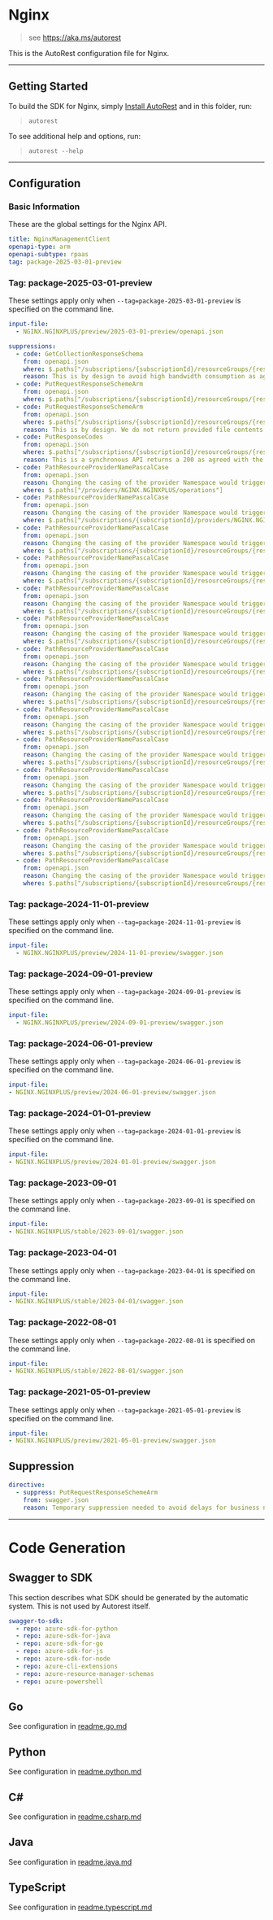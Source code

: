 # Nginx

> see https://aka.ms/autorest

This is the AutoRest configuration file for Nginx.



---
## Getting Started
To build the SDK for Nginx, simply [Install AutoRest](https://aka.ms/autorest/install) and in this folder, run:

> `autorest`

To see additional help and options, run:

> `autorest --help`
---

## Configuration



### Basic Information
These are the global settings for the Nginx API.

``` yaml
title: NginxManagementClient
openapi-type: arm
openapi-subtype: rpaas
tag: package-2025-03-01-preview
```

### Tag: package-2025-03-01-preview

These settings apply only when `--tag=package-2025-03-01-preview` is specified on the command line.

```yaml $(tag) == 'package-2025-03-01-preview'
input-file:
  - NGINX.NGINXPLUS/preview/2025-03-01-preview/openapi.json

suppressions:
  - code: GetCollectionResponseSchema
    from: openapi.json
    where: $.paths["/subscriptions/{subscriptionId}/resourceGroups/{resourceGroupName}/providers/NGINX.NGINXPLUS/nginxDeployments/{nginxDeploymentName}/wafPolicies"]
    reason: This is by design to avoid high bandwidth consumption as agreed with the partner
  - code: PutRequestResponseSchemeArm
    from: openapi.json
    where: $.paths["/subscriptions/{subscriptionId}/resourceGroups/{resourceGroupName}/providers/NGINX.NGINXPLUS/nginxDeployments/{nginxDeploymentName}/apiKeys/{apiKeyName}"].put
  - code: PutRequestResponseSchemeArm
    from: openapi.json
    where: $.paths["/subscriptions/{subscriptionId}/resourceGroups/{resourceGroupName}/providers/NGINX.NGINXPLUS/nginxDeployments/{nginxDeploymentName}/configurations/{configurationName}"].put
    reason: This is by design. We do not return provided file contents in the response. 
  - code: PutResponseCodes
    from: openapi.json
    where: $.paths["/subscriptions/{subscriptionId}/resourceGroups/{resourceGroupName}/providers/NGINX.NGINXPLUS/nginxDeployments/{nginxDeploymentName}/apiKeys/{apiKeyName}"]
    reason: This is a synchronous API returns a 200 as agreed with the partner. 
  - code: PathResourceProviderNamePascalCase
    from: openapi.json
    reason: Changing the casing of the provider Namespace would trigger rules needing us to rewrite all our previous versions
    where: $.paths["/providers/NGINX.NGINXPLUS/operations"]
  - code: PathResourceProviderNamePascalCase
    from: openapi.json
    reason: Changing the casing of the provider Namespace would trigger rules needing us to rewrite all our previous versions
    where: $.paths["/subscriptions/{subscriptionId}/providers/NGINX.NGINXPLUS/nginxDeployments"]
  - code: PathResourceProviderNamePascalCase
    from: openapi.json
    reason: Changing the casing of the provider Namespace would trigger rules needing us to rewrite all our previous versions
    where: $.paths["/subscriptions/{subscriptionId}/resourceGroups/{resourceGroupName}/providers/NGINX.NGINXPLUS/nginxDeployments"]
  - code: PathResourceProviderNamePascalCase
    from: openapi.json
    reason: Changing the casing of the provider Namespace would trigger rules needing us to rewrite all our previous versions
    where: $.paths["/subscriptions/{subscriptionId}/resourceGroups/{resourceGroupName}/providers/NGINX.NGINXPLUS/nginxDeployments/{nginxDeploymentName}"]
  - code: PathResourceProviderNamePascalCase
    from: openapi.json
    reason: Changing the casing of the provider Namespace would trigger rules needing us to rewrite all our previous versions
    where: $.paths["/subscriptions/{subscriptionId}/resourceGroups/{resourceGroupName}/providers/NGINX.NGINXPLUS/nginxDeployments/{nginxDeploymentName}/apiKeys"]
  - code: PathResourceProviderNamePascalCase
    from: openapi.json
    reason: Changing the casing of the provider Namespace would trigger rules needing us to rewrite all our previous versions
    where: $.paths["/subscriptions/{subscriptionId}/resourceGroups/{resourceGroupName}/providers/NGINX.NGINXPLUS/nginxDeployments/{nginxDeploymentName}/apiKeys/{apiKeyName}"]
  - code: PathResourceProviderNamePascalCase
    from: openapi.json
    reason: Changing the casing of the provider Namespace would trigger rules needing us to rewrite all our previous versions
    where: $.paths["/subscriptions/{subscriptionId}/resourceGroups/{resourceGroupName}/providers/NGINX.NGINXPLUS/nginxDeployments/{nginxDeploymentName}/certificates"]
  - code: PathResourceProviderNamePascalCase
    from: openapi.json
    reason: Changing the casing of the provider Namespace would trigger rules needing us to rewrite all our previous versions
    where: $.paths["/subscriptions/{subscriptionId}/resourceGroups/{resourceGroupName}/providers/NGINX.NGINXPLUS/nginxDeployments/{nginxDeploymentName}/certificates/{certificateName}"]
  - code: PathResourceProviderNamePascalCase
    from: openapi.json
    reason: Changing the casing of the provider Namespace would trigger rules needing us to rewrite all our previous versions
    where: $.paths["/subscriptions/{subscriptionId}/resourceGroups/{resourceGroupName}/providers/NGINX.NGINXPLUS/nginxDeployments/{nginxDeploymentName}/configurations"]
  - code: PathResourceProviderNamePascalCase
    from: openapi.json
    reason: Changing the casing of the provider Namespace would trigger rules needing us to rewrite all our previous versions
    where: $.paths["/subscriptions/{subscriptionId}/resourceGroups/{resourceGroupName}/providers/NGINX.NGINXPLUS/nginxDeployments/{nginxDeploymentName}/configurations/{configurationName}"]
  - code: PathResourceProviderNamePascalCase
    from: openapi.json
    reason: Changing the casing of the provider Namespace would trigger rules needing us to rewrite all our previous versions
    where: $.paths["/subscriptions/{subscriptionId}/resourceGroups/{resourceGroupName}/providers/NGINX.NGINXPLUS/nginxDeployments/{nginxDeploymentName}/configurations/{configurationName}/analyze"]
  - code: PathResourceProviderNamePascalCase
    from: openapi.json
    reason: Changing the casing of the provider Namespace would trigger rules needing us to rewrite all our previous versions
    where: $.paths["/subscriptions/{subscriptionId}/resourceGroups/{resourceGroupName}/providers/NGINX.NGINXPLUS/nginxDeployments/{nginxDeploymentName}/listDefaultWafPolicies"]
  - code: PathResourceProviderNamePascalCase
    from: openapi.json
    reason: Changing the casing of the provider Namespace would trigger rules needing us to rewrite all our previous versions
    where: $.paths["/subscriptions/{subscriptionId}/resourceGroups/{resourceGroupName}/providers/NGINX.NGINXPLUS/nginxDeployments/{nginxDeploymentName}/wafPolicies"]
  - code: PathResourceProviderNamePascalCase
    from: openapi.json
    reason: Changing the casing of the provider Namespace would trigger rules needing us to rewrite all our previous versions
    where: $.paths["/subscriptions/{subscriptionId}/resourceGroups/{resourceGroupName}/providers/NGINX.NGINXPLUS/nginxDeployments/{nginxDeploymentName}/wafPolicies/{wafPolicyName}"]
```

### Tag: package-2024-11-01-preview

These settings apply only when `--tag=package-2024-11-01-preview` is specified on the command line.

```yaml $(tag) == 'package-2024-11-01-preview'
input-file:
  - NGINX.NGINXPLUS/preview/2024-11-01-preview/swagger.json
```

### Tag: package-2024-09-01-preview

These settings apply only when `--tag=package-2024-09-01-preview` is specified on the command line.

```yaml $(tag) == 'package-2024-09-01-preview'
input-file:
  - NGINX.NGINXPLUS/preview/2024-09-01-preview/swagger.json
```

### Tag: package-2024-06-01-preview

These settings apply only when `--tag=package-2024-06-01-preview` is specified on the command line.

``` yaml $(tag) == 'package-2024-06-01-preview'
input-file:
- NGINX.NGINXPLUS/preview/2024-06-01-preview/swagger.json
```


### Tag: package-2024-01-01-preview

These settings apply only when `--tag=package-2024-01-01-preview` is specified on the command line.

``` yaml $(tag) == 'package-2024-01-01-preview'
input-file:
- NGINX.NGINXPLUS/preview/2024-01-01-preview/swagger.json
```

### Tag: package-2023-09-01

These settings apply only when `--tag=package-2023-09-01` is specified on the command line.

``` yaml $(tag) == 'package-2023-09-01'
input-file:
- NGINX.NGINXPLUS/stable/2023-09-01/swagger.json
```


### Tag: package-2023-04-01

These settings apply only when `--tag=package-2023-04-01` is specified on the command line.

``` yaml $(tag) == 'package-2023-04-01'
input-file:
- NGINX.NGINXPLUS/stable/2023-04-01/swagger.json
```

### Tag: package-2022-08-01

These settings apply only when `--tag=package-2022-08-01` is specified on the command line.

``` yaml $(tag) == 'package-2022-08-01'
input-file:
- NGINX.NGINXPLUS/stable/2022-08-01/swagger.json
```

### Tag: package-2021-05-01-preview

These settings apply only when `--tag=package-2021-05-01-preview` is specified on the command line.

``` yaml $(tag) == 'package-2021-05-01-preview'
input-file:
- NGINX.NGINXPLUS/preview/2021-05-01-preview/swagger.json
```

## Suppression
``` yaml
directive:
  - suppress: PutRequestResponseSchemeArm
    from: swagger.json
    reason: Temporary suppression needed to avoid delays for business needs and maintain production timelines. It's also approved before in previous PR in private repo.
```    
---

# Code Generation

## Swagger to SDK

This section describes what SDK should be generated by the automatic system.
This is not used by Autorest itself.

``` yaml $(swagger-to-sdk)
swagger-to-sdk:
  - repo: azure-sdk-for-python
  - repo: azure-sdk-for-java
  - repo: azure-sdk-for-go
  - repo: azure-sdk-for-js
  - repo: azure-sdk-for-node
  - repo: azure-cli-extensions
  - repo: azure-resource-manager-schemas
  - repo: azure-powershell
```

## Go

See configuration in [readme.go.md](./readme.go.md)

## Python

See configuration in [readme.python.md](./readme.python.md)

## C#

See configuration in [readme.csharp.md](./readme.csharp.md)

## Java

See configuration in [readme.java.md](./readme.java.md)

## TypeScript

See configuration in [readme.typescript.md](./readme.typescript.md)
